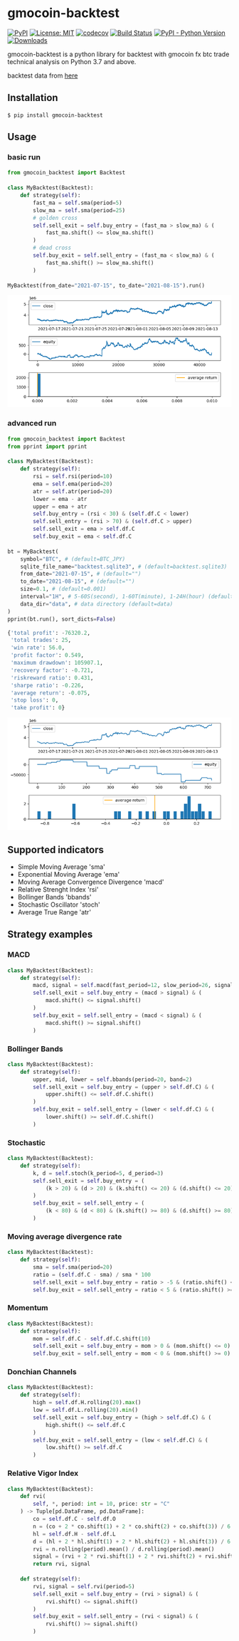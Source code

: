 # gmocoin-backtest

[![PyPI](https://img.shields.io/pypi/v/gmocoin-backtest)](https://pypi.org/project/gmocoin-backtest/)
[![License: MIT](https://img.shields.io/badge/License-MIT-yellow.svg)](https://opensource.org/licenses/MIT)
[![codecov](https://codecov.io/gh/10mohi6/gmocoin-backtest-python/branch/main/graph/badge.svg?token=5U127JNHX9)](https://codecov.io/gh/10mohi6/gmocoin-backtest-python)
[![Build Status](https://travis-ci.com/10mohi6/gmocoin-backtest-python.svg?branch=main)](https://travis-ci.com/10mohi6/gmocoin-backtest-python)
[![PyPI - Python Version](https://img.shields.io/pypi/pyversions/gmocoin-backtest)](https://pypi.org/project/gmocoin-backtest/)
[![Downloads](https://pepy.tech/badge/gmocoin-backtest)](https://pepy.tech/project/gmocoin-backtest)

gmocoin-backtest is a python library for backtest with gmocoin fx btc trade technical analysis on Python 3.7 and above.

backtest data from [here](https://api.coin.z.com/data/trades/)

## Installation

    $ pip install gmocoin-backtest

## Usage

### basic run
```python
from gmocoin_backtest import Backtest

class MyBacktest(Backtest):
    def strategy(self):
        fast_ma = self.sma(period=5)
        slow_ma = self.sma(period=25)
        # golden cross
        self.sell_exit = self.buy_entry = (fast_ma > slow_ma) & (
            fast_ma.shift() <= slow_ma.shift()
        )
        # dead cross
        self.buy_exit = self.sell_entry = (fast_ma < slow_ma) & (
            fast_ma.shift() >= slow_ma.shift()
        )

MyBacktest(from_date="2021-07-15", to_date="2021-08-15").run()
```
![basic.png](https://raw.githubusercontent.com/10mohi6/gmocoin-backtest-python/main/tests/basic.png)

### advanced run
```python
from gmocoin_backtest import Backtest
from pprint import pprint

class MyBacktest(Backtest):
    def strategy(self):
        rsi = self.rsi(period=10)
        ema = self.ema(period=20)
        atr = self.atr(period=20)
        lower = ema - atr
        upper = ema + atr
        self.buy_entry = (rsi < 30) & (self.df.C < lower)
        self.sell_entry = (rsi > 70) & (self.df.C > upper)
        self.sell_exit = ema > self.df.C
        self.buy_exit = ema < self.df.C

bt = MyBacktest(
    symbol="BTC", # (default=BTC_JPY)
    sqlite_file_name="backtest.sqlite3", # (default=backtest.sqlite3)
    from_date="2021-07-15", # (default="")
    to_date="2021-08-15", # (default="")
    size=0.1, # (default=0.001)
    interval="1H", # 5-60S(second), 1-60T(minute), 1-24H(hour) (default=1T)
    data_dir="data", # data directory (default=data)
)
pprint(bt.run(), sort_dicts=False)
```
```python
{'total profit': -76320.2,
 'total trades': 25,
 'win rate': 56.0,
 'profit factor': 0.549,
 'maximum drawdown': 105907.1,
 'recovery factor': -0.721,
 'riskreward ratio': 0.431,
 'sharpe ratio': -0.226,
 'average return': -0.075,
 'stop loss': 0,
 'take profit': 0}
```
![advanced.png](https://raw.githubusercontent.com/10mohi6/gmocoin-backtest-python/main/tests/advanced.png)


## Supported indicators
- Simple Moving Average 'sma'
- Exponential Moving Average 'ema'
- Moving Average Convergence Divergence 'macd'
- Relative Strenght Index 'rsi'
- Bollinger Bands 'bbands'
- Stochastic Oscillator 'stoch'
- Average True Range 'atr'

## Strategy examples
### MACD
```python
class MyBacktest(Backtest):
    def strategy(self):
        macd, signal = self.macd(fast_period=12, slow_period=26, signal_period=9)
        self.sell_exit = self.buy_entry = (macd > signal) & (
            macd.shift() <= signal.shift()
        )
        self.buy_exit = self.sell_entry = (macd < signal) & (
            macd.shift() >= signal.shift()
        )
```
### Bollinger Bands
```python
class MyBacktest(Backtest):
    def strategy(self):
        upper, mid, lower = self.bbands(period=20, band=2)
        self.sell_exit = self.buy_entry = (upper > self.df.C) & (
            upper.shift() <= self.df.C.shift()
        )
        self.buy_exit = self.sell_entry = (lower < self.df.C) & (
            lower.shift() >= self.df.C.shift()
        )
```
### Stochastic
```python
class MyBacktest(Backtest):
    def strategy(self):
        k, d = self.stoch(k_period=5, d_period=3)
        self.sell_exit = self.buy_entry = (
            (k > 20) & (d > 20) & (k.shift() <= 20) & (d.shift() <= 20)
        )
        self.buy_exit = self.sell_entry = (
            (k < 80) & (d < 80) & (k.shift() >= 80) & (d.shift() >= 80)
        )
```
### Moving average divergence rate
```python
class MyBacktest(Backtest):
    def strategy(self):
        sma = self.sma(period=20)
        ratio = (self.df.C - sma) / sma * 100
        self.sell_exit = self.buy_entry = ratio > -5 & (ratio.shift() <= -5)
        self.buy_exit = self.sell_entry = ratio < 5 & (ratio.shift() >= 5)
```
### Momentum
```python
class MyBacktest(Backtest):
    def strategy(self):
        mom = self.df.C - self.df.C.shift(10)
        self.sell_exit = self.buy_entry = mom > 0 & (mom.shift() <= 0)
        self.buy_exit = self.sell_entry = mom < 0 & (mom.shift() >= 0)
```
### Donchian Channels
```python
class MyBacktest(Backtest):
    def strategy(self):
        high = self.df.H.rolling(20).max()
        low = self.df.L.rolling(20).min()
        self.sell_exit = self.buy_entry = (high > self.df.C) & (
            high.shift() <= self.df.C
        )
        self.buy_exit = self.sell_entry = (low < self.df.C) & (
            low.shift() >= self.df.C
        )
```
### Relative Vigor Index
```python
class MyBacktest(Backtest):
    def rvi(
        self, *, period: int = 10, price: str = "C"
    ) -> Tuple[pd.DataFrame, pd.DataFrame]:
        co = self.df.C - self.df.O
        n = (co + 2 * co.shift(1) + 2 * co.shift(2) + co.shift(3)) / 6
        hl = self.df.H - self.df.L
        d = (hl + 2 * hl.shift(1) + 2 * hl.shift(2) + hl.shift(3)) / 6
        rvi = n.rolling(period).mean() / d.rolling(period).mean()
        signal = (rvi + 2 * rvi.shift(1) + 2 * rvi.shift(2) + rvi.shift(3)) / 6
        return rvi, signal

    def strategy(self):
        rvi, signal = self.rvi(period=5)
        self.sell_exit = self.buy_entry = (rvi > signal) & (
            rvi.shift() <= signal.shift()
        )
        self.buy_exit = self.sell_entry = (rvi < signal) & (
            rvi.shift() >= signal.shift()
        )
```
